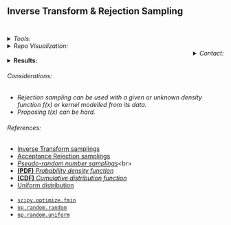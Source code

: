 ## **Inverse Transform & Rejection Sampling** <br><br>

<Details>
<Summary> <i>Tools:</i> </Summary>
  
##### Actions:  [![Repo-Visualization-Badge](https://img.shields.io/badge/Action-Visualization-020521?style=square&logo=github&logoColor=white)](https://githubnext.com/projects/repo-visualization)<br>
##### Main Text-Editor:  [![VSCode-Badge](https://img.shields.io/badge/VSCode-007ACC?style=square&logo=visual-studio-code&logoColor=white)](https://code.visualstudio.com/)  [![Jupyter-Badge](https://img.shields.io/badge/Jupyter-F37626?style=flat-square&logo=Jupyter&logoColor=white)](https://jupyter.org/try)<br>
##### Language:  [![Python-Badge](https://img.shields.io/badge/Python-2b6dd6.svg?style=square&logo=Python&logoColor=green)](https://www.python.org)  [![LaTeX-Badge](https://img.shields.io/badge/LaTeX-white.svg?style=square&logo=LaTeX&logoColor=008080)](https://www.latex-project.org)  [![Markdown-Badge](https://img.shields.io/badge/Markdown-000000.svg?style=square&logo=Markdown&logoColor=white)](https://www.markdownguide.org)  [![yaml-Badge](https://img.shields.io/badge/YAML-000000?style=square&logo=yaml&logoColor=red)](https://yaml.org)<br>
##### Libraries:[![Numpy-Badge](https://img.shields.io/badge/Numpy-013243?style=flat-square&logo=numpy&logoColor=white)](https://numpy.org)[![Pandas-Badge](https://img.shields.io/badge/Pandas-150458?style=square&logo=pandas&logoColor=white)](https://pandas.pydata.org)  [![Scipy-Badge](https://img.shields.io/badge/Scipy-darkblue?style=square&logo=scipy&logoColor=white)](https://www.scipy.org)  [![Matplotlib-Badge](https://img.shields.io/badge/Matplotlib-000000?style=flat-square&logo=Matplotlib&logoColor=white)](https://matplotlib.org)<br>
##### Web-Interface:  [![React-Badge](https://img.shields.io/badge/React-61DAFB?style=flat-square&logo=react&logoColor=black)](https://create-react-app.dev)<br>
##### Version Control:  [![GitHub-Badge](https://img.shields.io/badge/GitHub-100000?style=square&logo=github&logoColor=white)](https://github.com)  [![Git-Badge](https://img.shields.io/badge/Git-F05032.svg?style=square&logo=Git&logoColor=white)](https://git-scm.com)<br>
[![Git-Commads](https://img.shields.io/badge/Git%20Commands-gray?style=square&logo=git&logoColor=white)](https://github.com/EstebanMqz/Git-Commands)<br><br>

##### License:&nbsp;[![License: MIT](https://img.shields.io/badge/License-MIT-yellow.svg)](https://opensource.org/licenses/MIT)
</Details>

<Details>

<a name ="repo-visualization"></a>

<Summary> <i>Repo Visualization:</i> </Summary>

[![Repository](https://img.shields.io/badge/Repository-0089D6?style=square&logo=microsoft-azure&logoColor=white)](https://mango-dune-07a8b7110.1.azurestaticapps.net/?repo=EstebanMqz%2FInv.Transform-and-Rejection-Sampling) [![Jupyter](https://img.shields.io/badge/Render-nbviewer-000000?style=square&logo=jupyter&logoColor=orange)](https://nbviewer.org/github/EstebanMqz/Inv.Transform-and-Rejection-Sampling/blob/main/Inv.T-Rejection-Sampling.ipynb)

<img src="diagram.svg" width="280" height="280"><br><br>

![Description](images/Description.jpg)
</Details>

<div align="right">
<Details>
<Summary> <i>Contact:</i> </Summary>

[![Website](https://img.shields.io/badge/Website-ffffff?style=square&logo=opera&logoColor=red)](https://estebanmqz.com) [![LinkedIn](https://img.shields.io/badge/LinkedIn-041a80?style=square&logo=linkedin&logoColor=white)](https://www.linkedin.com/in/esteban-m65381722210212839/) [![Portfolio](https://img.shields.io/badge/Github-Portfolio-010b38?style=square&logo=github&logoColor=black)](https://estebanmqz.github.io/Portfolio/) [![E-mail](https://img.shields.io/badge/Business-Mail-052ce6?style=square&logo=mail&logoColor=white)](mailto:esteban@esteban.com)

![GitHub Logo](https://github.com/EstebanMqz.png?size=50) [![Github](https://img.shields.io/badge/Github-000000?style=square&logo=github&logoColor=white)](https://github.com/EstebanMqz)
</Details></div>



<Details>
<Summary> <b>Results:</b> </Summary>

1. $f_1(x)$ over validation function $t_1(x)$ with *scipy* `optimize.fmin`.<br>

<img src="/images/maxtx-fx.png" width="365" height="250">
<br><br>

<i>(see nbviewer in <b>Repo Visualization 2-3</b>)</i>
<br>

2. Maximization arg max. in LaTeX <br>
3. Inverse Transform Method in LaTeX.<br>
4. Inverse Transform Method with `matplotlib`.<br>

<img src="/images/Inv.T-sampling.png" width="365" height="250">

5. Acceptance-Rejection Method within $f_1(x)$ over $t_1(x)$.<br>

<img src="/images/ARf1-t1.png" width="365" height="250">

<b>Rejected values $\approx$ 0.256</b><br><br>

1. Acceptance-Rejection Method of $f_1(x)$ over $t_2(x)$.<br>

<img src="/images/ARf1-t2.png" width="365" height="250">

<b>Rejected values $\approx$ 0.486</b><br>

1. Acceptance-Rejection Method of $f_2(x)$ over $t_1(x)$ and $f_2(x)$ over $t_3(x)$.<br>
   
<img src="/images/ARf2-t1.png" width="365" height="250">

<b>Rejected values $\approx$ 0.446</b><br>

<img src="/images/ARf2-t3.png" width="365" height="250">

<b>Rejected values $\approx$ 0.506</b><br>

</Details>

###### Considerations:
+ <i>Rejection sampling can be used with a given or unknown density function $f(x)$ or kernel modelled from its data.</i>
+ <i>Proposing $t(x)$ can be hard.</i><br>

###### References:

<a name ="References"></a>

+ [Inverse Transform samplings](https://en.wikipedia.org/wiki/Inverse_transform_sampling)
+ [Acceptance Rejection samplings](https://en.wikipedia.org/wiki/Rejection_sampling)
+ [<i>Pseudo-random number samplings</i>](https://en.wikipedia.org/wiki/Non-uniform_random_variate_generation#:~:text=Non-uniform%20random%20variate%20generation%20or%20pseudo-random%20number%20sampling,a%20uniformly%20distributed%20PRN%20generator.)<br>
+ [<b>(PDF)</b> <i> Probability density function </i>](https://en.wikipedia.org/wiki/Probability_density_function)<br>
+ [<b>(CDF)</b> <i> Cumulative distribution function </i>](https://en.wikipedia.org/wiki/Cumulative_distribution_function)<br>
+ [Uniform distribution](https://en.wikipedia.org/wiki/Continuous_uniform_distribution#Related_distributions)<br><br>
+ [`scipy.optimize.fmin`](https://docs.scipy.org/doc/scipy/reference/generated/scipy.optimize.fmin.html) 
+ [`np.random.random`](https://numpy.org/doc/stable/reference/random/generated/numpy.random.rand.html) 
+ [`np.random.uniform`](https://numpy.org/doc/stable/reference/random/generated/numpy.random.uniform.html) 
